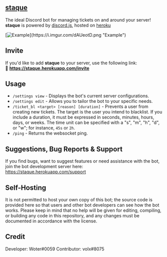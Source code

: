 ## [staque](https://staque.herokuapp.com/)

The ideal Discord bot for managing tickets on and around your server! **staque** is powered by [discord.js](https://discord.js.org/#/), hosted on [heroku](https://heroku.com)

[![Example](https://i.imgur.com/dAUeotD.png"Example")](https://i.imgur.com/dAUeotD.png "Example")

## Invite

If you'd like to add **staque** to your server, use the following link:<br>
🔗 **https://staque.herokuapp.com/invite**

## Usage

- `/settings view` - Displays the bot's current server configurations.
- `/settings edit` - Allows you to tailor the bot to your specific needs.
- `/ticket_bl <target> [reason] [duration]` - Prevents a user from creating new tickets. The target is the user you intend to blacklist. If you include a duration, it must be expressed in seconds, minutes, hours, days, or weeks. The time unit can be specified with a "s", "m", "h", "d", or "w"; for instance, `45s` or `2h`.
- `/ping` - Returns the websocket ping.

## Suggestions, Bug Reports & Support

If you find bugs, want to suggest features or need assistance with the bot, join the bot development server here: https://staque.herokuapp.com/support

## Self-Hosting

It is not permitted to host your own copy of this bot; the source code is provided here so that users and other bot developers can see how the bot works. Please keep in mind that no help will be given for editing, compiling, or building any code in this repository, and any changes must be documented in accordance with the license.

## Credit

Developer: Woter#0059
Contributor: volx#8075
